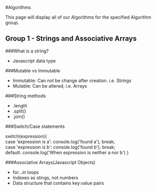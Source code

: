 #Algorithms

This page will display all of our Algorithms for the specified Algorithm group.

## Group 1 - Strings and Associative Arrays

###What is a string?
  - Javascript data type

###Mutable vs Immutable
  - Immutable: Can not be change after creation. i.e. Strings
  - Mutable: Can be altered, i.e. Arrays

###String methods
  - .length
  - .split()
  - .join()

###Switch/Case statements

  switch(expression){  
    case 'expression is a': console.log('found a');
      break;  
      case 'expression is b': console.log('found b');
      break;  
      default: console.log('When expression is neither a nor b')
  }

###Associative Arrays(Javascript Objects)

  - for...in loops
  - Indexes as stings, not numbers
  - Data structure that contains key:value pairs
